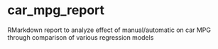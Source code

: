 car_mpg_report
==============
RMarkdown report to analyze effect of manual/automatic on car MPG through comparison of various regression models
